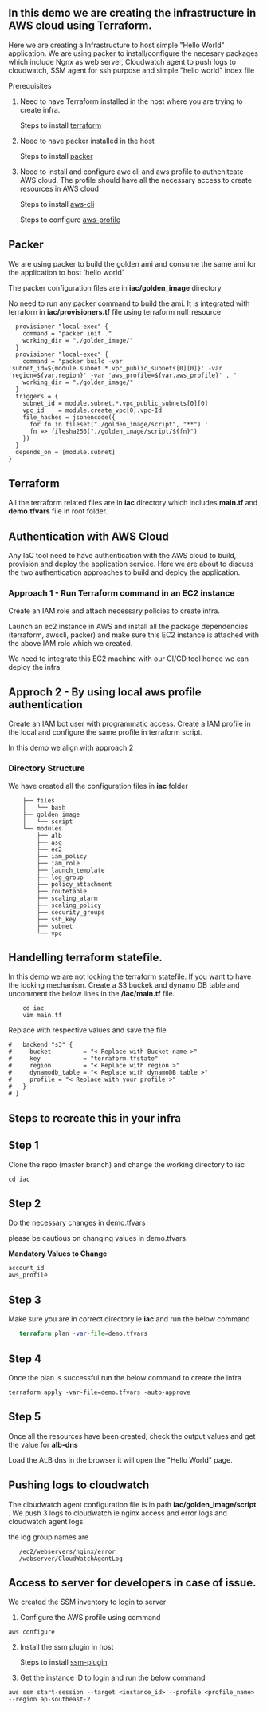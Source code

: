 ## In this demo we are creating the infrastructure in AWS cloud using Terraform.

Here we are creating a Infrastructure to host simple "Hello World" application. We are using packer to install/configure the necesary packages which include Ngnx as web server, Cloudwatch agent to push logs to cloudwatch, SSM agent for ssh purpose and simple "hello world" index file


Prerequisites

1. Need to have Terraform installed in the host where you are trying to create infra.

    Steps to install [terraform](https://developer.hashicorp.com/terraform/tutorials/aws-get-started/install-cli)

2. Need to have packer installed in the host 

    Steps to install [packer](https://developer.hashicorp.com/packer/tutorials/docker-get-started/get-started-install-cli)

3. Need to install and configure awc cli and aws profile to authenitcate AWS cloud. The profile should have all the necessary access to create resources in AWS cloud

    Steps to install [aws-cli](https://docs.aws.amazon.com/cli/latest/userguide/getting-started-install.html)

    Steps to configure [aws-profile](https://docs.aws.amazon.com/toolkit-for-visual-studio/latest/user-guide/keys-profiles-credentials.html)

## Packer

We are using packer to build the golden ami and consume the same ami for the application to host 'hello world'

The packer configuration files are in __iac/golden_image__ directory

No need to run any packer command to build the ami. It is integrated with terraforn in __iac/provisioners.tf__ file using terraform null_resource

```resource "null_resource" "build_ami" {
  provisioner "local-exec" {
    command = "packer init ."
    working_dir = "./golden_image/"
  }
  provisioner "local-exec" {
    command = "packer build -var 'subnet_id=${module.subnet.*.vpc_public_subnets[0][0]}' -var 'region=${var.region}' -var 'aws_profile=${var.aws_profile}' . "
    working_dir = "./golden_image/"
  }
  triggers = {
    subnet_id = module.subnet.*.vpc_public_subnets[0][0]
    vpc_id    = module.create_vpc[0].vpc-Id
    file_hashes = jsonencode({
      for fn in fileset("./golden_image/script", "**") :
      fn => filesha256("./golden_image/script/${fn}")
    })
  }
  depends_on = [module.subnet]
}
```

## Terraform

All the terraform related files are in __iac__ directory which includes __main.tf__ and __demo.tfvars__ file in root folder.

## Authentication with AWS Cloud

Any IaC tool need to have authentication with the AWS cloud to build, provision and deploy the application service. Here we are about to discuss the two authentication approaches to build and deploy the application.

### Approach 1 - Run Terraform command in an EC2 instance 


Create an IAM role and attach necessary policies to create infra.


Launch an ec2 instance in AWS and install all the package dependencies (terraform, awscli, packer) and make sure this EC2 instance is attached with the above IAM role which we created.

We need to integrate this EC2 machine with our CI/CD tool hence we can deploy the infra


## Approch 2 - By using local aws profile authentication

Create an IAM bot user with programmatic access. Create a IAM profile in the local and configure the same profile in terraform script.

In this demo we align with approach 2

### Directory Structure

We have created all the configuration files in __iac__ folder

```└── iac
    ├── files
    │   └── bash
    ├── golden_image
    │   └── script
    └── modules
        ├── alb
        ├── asg
        ├── ec2
        ├── iam_policy
        ├── iam_role
        ├── launch_template
        ├── log_group
        ├── policy_attachment
        ├── routetable
        ├── scaling_alarm
        ├── scaling_policy
        ├── security_groups
        ├── ssh_key
        ├── subnet
        └── vpc
```


## Handelling terraform statefile.

In this demo we are not locking the terraform statefile. If you want to have the locking mechanism. Create a S3 buckek and dynamo DB table and uncomment the below lines in the __/iac/main.tf__ file.


``` clone the repo
    cd iac
    vim main.tf
```

Replace with respective values and save the file 

```# terraform {
#   backend "s3" {
#     bucket         = "< Replace with Bucket name >"
#     key            = "terraform.tfstate"
#     region         = "< Replace with region >"
#     dynamodb_table = "< Replace with dynamoDB table >"
#     profile = "< Replace with your profile >"
#   }
# }
```


## Steps to recreate this in your infra

## Step 1

Clone the repo (master branch) and change the working directory to iac

```
cd iac

```

## Step 2

Do the necessary changes in demo.tfvars

please be cautious on changing values in demo.tfvars.

__Mandatory Values to Change__

```
account_id
aws_profile
```


## Step 3

Make sure you are in correct directory ie __iac__ and run the below command

```terraform init
   terraform plan -var-file=demo.tfvars
```

## Step 4 

Once the plan is successful run the below command to create the infra 

```
terraform apply -var-file=demo.tfvars -auto-approve

```

## Step 5 

Once all the resources have been created, check the output values and get the value for __alb-dns__

Load the ALB dns in the browser it will open the "Hello World" page.




## Pushing logs to cloudwatch

The cloudwatch agent configuration file is in path __iac/golden_image/script__ . We push 3 logs to cloudwatch ie nginx access and error logs and cloudwatch agent logs.

the log group names are

```/ec2/webserver/nginx/access
   /ec2/webservers/nginx/error
   /webserver/CloudWatchAgentLog
```


## Access to server for developers in case of issue.

We created the SSM inventory to login to server 

1. Configure the AWS profile using command

``` 
aws configure

```

2. Install the ssm plugin in host

   Steps to install [ssm-plugin](https://docs.aws.amazon.com/systems-manager/latest/userguide/session-manager-working-with-install-plugin.html) 


2. Get the instance ID to login and run the below command 

```
aws ssm start-session --target <instance_id> --profile <profile_name> --region ap-southeast-2

```
